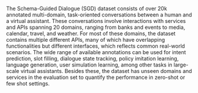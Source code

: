 The Schema-Guided Dialogue (SGD) dataset consists of over 20k annotated
multi-domain, task-oriented conversations between a human and a virtual
assistant. These conversations involve interactions with services and APIs
spanning 20 domains, ranging from banks and events to media, calendar, travel,
and weather. For most of these domains, the dataset contains multiple different
APIs, many of which have overlapping functionalities but different interfaces,
which reflects common real-world scenarios. The wide range of available
annotations can be used for intent prediction, slot filling, dialogue state
tracking, policy imitation learning, language generation, user simulation
learning, among other tasks in large-scale virtual assistants. Besides these,
the dataset has unseen domains and services in the evaluation set to quantify
the performance in zero-shot or few shot settings.
